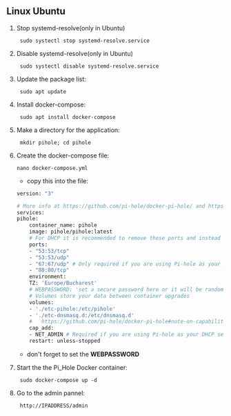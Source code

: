 ## Linux Ubuntu
1. Stop systemd-resolve(only in Ubuntu)

		sudo systectl stop systemd-resolve.service

2. Disable systemd-resolve(only in Ubuntu)

		sudo systectl disable systemd-resolve.service

3. Update the package list:

		sudo apt update

4. Install docker-compose:

		sudo apt install docker-compose

5. Make a directory for the application:

		mkdir pihole; cd pihole

5. Create the docker-compose file:
	
		
	```
	nano docker-compose.yml
	```
	- copy this into the file:

	``` sh
	version: "3"

	# More info at https://github.com/pi-hole/docker-pi-hole/ and https://docs.pi-hole.net/
	services:
	pihole:
		container_name: pihole
		image: pihole/pihole:latest
		# For DHCP it is recommended to remove these ports and instead add: network_mode: "host"
		ports:
		- "53:53/tcp"
		- "53:53/udp"
		- "67:67/udp" # Only required if you are using Pi-hole as your DHCP server
		- "80:80/tcp"
		environment:
		TZ: 'Europe/Bucharest'
		# WEBPASSWORD: 'set a secure password here or it will be random'
		# Volumes store your data between container upgrades
		volumes:
		- './etc-pihole:/etc/pihole'
		- './etc-dnsmasq.d:/etc/dnsmasq.d'
		#   https://github.com/pi-hole/docker-pi-hole#note-on-capabilities
		cap_add:
		- NET_ADMIN # Required if you are using Pi-hole as your DHCP server, else not needed
		restart: unless-stopped
	```
	- don't forget to set the **WEBPASSWORD**

7. Start the the Pi_Hole Docker container:

		sudo docker-compose up -d

8. Go to the admin pannel:

		http://IPADDRESS/admin